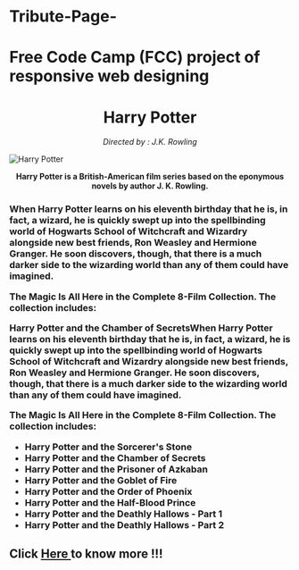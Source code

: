 # Tribute-Page-
# Free Code Camp (FCC) project of responsive web designing
 <script src="https://cdn.freecodecamp.org/testable-projects-fcc/v1/bundle.js"></script>
<script src="https://cdn.freecodecamp.org/testable-projects-fcc/v1/bundle.js"></script>
<body id="main">
<div  id="division">
  <div id="div1">
    <div id="div2">
      <h1 id="title" align="center">Harry Potter</h1></div>
  <div id=divv><p align="center" id="p1"><i>Directed by : J.K. Rowling</i></p></div>
    <div id="img-div">
    <img src="https://encrypted-tbn0.gstatic.com/images?q=tbn:ANd9GcRJqmW99mKe58XZDCAbrqX6oTnMOX2rAA_5cPR3izIpAdj_9sMp3g&s" id="image" alt="Harry Potter">
    <b><p id="img-caption" align="center">Harry Potter is a British-American film series based on the eponymous novels by author J. K. Rowling.</p></b>
  </div>
 <div id="tribute-info"><h3>When Harry Potter learns on his eleventh birthday that he is, in fact, a wizard, he is quickly swept up into the spellbinding world of Hogwarts School of Witchcraft and Wizardry alongside new best friends, Ron Weasley and Hermione Granger. He soon discovers, though, that there is a much darker side to the wizarding world than any of them could have imagined.

The Magic Is All Here in the Complete 8-Film Collection. The collection includes:

Harry Potter and the Chamber of SecretsWhen Harry Potter learns on his eleventh birthday that he is, in fact, a wizard, he is quickly swept up into the spellbinding world of Hogwarts School of Witchcraft and Wizardry alongside new best friends, Ron Weasley and Hermione Granger. He soon discovers, though, that there is a much darker side to the wizarding world than any of them could have imagined.

The Magic Is All Here in the Complete 8-Film Collection. The collection includes:
<ul>
<li>Harry Potter and the Sorcerer's Stone</li>
<li>Harry Potter and the Chamber of Secrets</li>
<li>Harry Potter and the Prisoner of Azkaban</li>
<li>Harry Potter and the Goblet of Fire</li>
<li>Harry Potter and the Order of Phoenix</li>
<li>Harry Potter and the Half-Blood Prince</li>
<li>Harry Potter and the Deathly Hallows - Part 1</li>
<li>Harry Potter and the Deathly Hallows - Part 2</li>
   </ul></h3></div>
 <h2>Click <a href="https://en.wikipedia.org/wiki/Harry_Potter_(film_series)" target="_blank" id="tribute-link">Here </a>to know more !!!</h2>
    </div>
    
</div>


